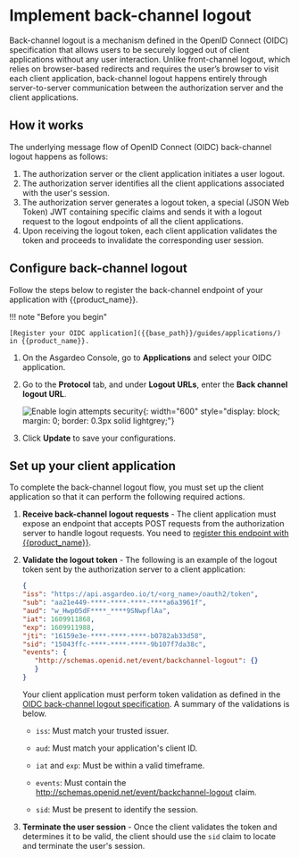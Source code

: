 # Implement back-channel logout

Back-channel logout is a mechanism defined in the OpenID Connect (OIDC) specification that allows users to be securely logged out of client applications without any user interaction. Unlike front-channel logout, which relies on browser-based redirects and requires the user’s browser to visit each client application, back-channel logout happens entirely through server-to-server communication between the authorization server and the client applications.

## How it works

The underlying message flow of OpenID Connect (OIDC) back-channel logout happens as follows:

1. The authorization server or the client application initiates a user logout.
2. The authorization server identifies all the client applications associated with the user's session.
3. The authorization server generates a logout token, a special (JSON Web Token) JWT containing specific claims and sends it with a logout request to the logout endpoints of all the client applications.
4. Upon receiving the logout token, each client application validates the token and proceeds to invalidate the corresponding user session.

## Configure back-channel logout

Follow the steps below to register the back-channel endpoint of your application with {{product_name}}.

!!! note "Before you begin"

    [Register your OIDC application]({{base_path}}/guides/applications/) in {{product_name}}.

1. On the Asgardeo Console, go to **Applications** and select your OIDC application.

2. Go to the **Protocol** tab, and under **Logout URLs**, enter the **Back channel logout URL**.

    ![Enable login attempts security]({{base_path}}/assets/img/guides/authentication/add-back-channel-logout.png){: width="600" style="display: block; margin: 0; border: 0.3px solid lightgrey;"}

3. Click **Update** to save your configurations.

## Set up your client application

To complete the back-channel logout flow, you must set up the client application so that it can perform the following required actions.

1. **Receive back-channel logout requests** - The client application must expose an endpoint that accepts POST requests from the authorization server to handle logout requests. You need to [register this endpoint with {{product_name}}](#configure-back-channel-logout).

2. **Validate the logout token** - The following is an example of the logout token sent by the authorization server to a client application:

    ``` json
    {
    "iss": "https://api.asgardeo.io/t/<org_name>/oauth2/token",
    "sub": "aa21e449-****-****-****-****a6a3961f",
    "aud": "w_Hwp05dF****_****9SNwpflAa",
    "iat": 1609911868,
    "exp": 1609911988,
    "jti": "16159e3e-****-****-****-b0782ab33d58",
    "sid": "15043ffc-****-****-****-9b107f7da38c",
    "events": {
       "http://schemas.openid.net/event/backchannel-logout": {}
       }
    }
    ```

    Your client application must perform token validation as defined in the [OIDC back-channel logout specification](https://openid.net/specs/openid-connect-backchannel-1_0.html#Validation). A summary of the validations is below.

    - `iss`: Must match your trusted issuer.

    - `aud`: Must match your application's client ID.

    - `iat` and `exp`: Must be within a valid timeframe.

    - `events`: Must contain the http://schemas.openid.net/event/backchannel-logout claim.

    - `sid`: Must be present to identify the session.


3. **Terminate the user session** - Once the client validates the token and determines it to be valid, the client should use the `sid` claim to locate and terminate the user's session.
